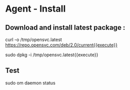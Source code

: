 # Agent - Install

## Download and install latest package :
curl -o /tmp/opensvc.latest https://repo.opensvc.com/deb/2.0/current{{execute}}

sudo dpkg -i /tmp/opensvc.latest{{execute}}

## Test 
sudo om daemon status


